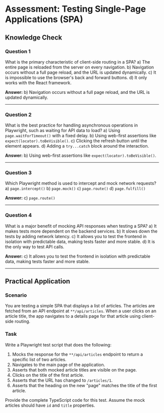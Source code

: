 # Assessment: Testing Single-Page Applications (SPA)

## Knowledge Check

### Question 1
What is the primary characteristic of client-side routing in a SPA?
a) The entire page is reloaded from the server on every navigation.
b) Navigation occurs without a full page reload, and the URL is updated dynamically.
c) It is impossible to use the browser's back and forward buttons.
d) It only works with the React framework.

**Answer:** b) Navigation occurs without a full page reload, and the URL is updated dynamically.

---

### Question 2
What is the best practice for handling asynchronous operations in Playwright, such as waiting for API data to load?
a) Using `page.waitForTimeout()` with a fixed delay.
b) Using web-first assertions like `expect(locator).toBeVisible()`.
c) Clicking the refresh button until the element appears.
d) Adding a `try...catch` block around the interaction.

**Answer:** b) Using web-first assertions like `expect(locator).toBeVisible()`.

---

### Question 3
Which Playwright method is used to intercept and mock network requests?
a) `page.intercept()`
b) `page.mock()`
c) `page.route()`
d) `page.fulfill()`

**Answer:** c) `page.route()`

---

### Question 4
What is a major benefit of mocking API responses when testing a SPA?
a) It makes tests more dependent on the backend services.
b) It slows down the tests by adding network latency.
c) It allows you to test the frontend in isolation with predictable data, making tests faster and more stable.
d) It is the only way to test API calls.

**Answer:** c) It allows you to test the frontend in isolation with predictable data, making tests faster and more stable.

---

## Practical Application

### Scenario
You are testing a simple SPA that displays a list of articles. The articles are fetched from an API endpoint at `**/api/articles`. When a user clicks on an article title, the app navigates to a details page for that article using client-side routing.

### Task
Write a Playwright test script that does the following:
1.  Mocks the response for the `**/api/articles` endpoint to return a specific list of two articles.
2.  Navigates to the main page of the application.
3.  Asserts that both mocked article titles are visible on the page.
4.  Clicks on the title of the first article.
5.  Asserts that the URL has changed to `/articles/1`.
6.  Asserts that the heading on the new "page" matches the title of the first article.

Provide the complete TypeScript code for this test. Assume the mock articles should have `id` and `title` properties.